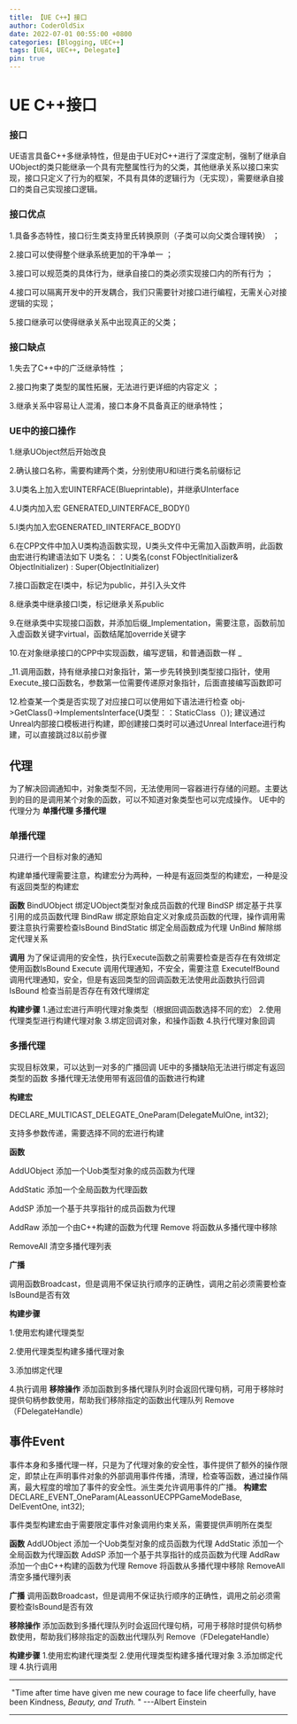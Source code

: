 ```yaml
---
title: 【UE C++】接口
author: CoderOldSix
date: 2022-07-01 00:55:00 +0800
categories: [Blogging, UEC++]
tags: [UE4, UEC++, Delegate]
pin: true
---
```


# UE	C++接口

### 接口

UE语言具备C++多继承特性，但是由于UE对C++进行了深度定制，强制了继承自UObject的类只能继承一个具有完整属性行为的父类，其他继承关系以接口来实现，接口只定义了行为的框架，不具有具体的逻辑行为（无实现），需要继承自接口的类自己实现接口逻辑。

### 接口优点 

1.具备多态特性，接口衍生类支持里氏转换原则（子类可以向父类合理转换） ；

2.接口可以使得整个继承系统更加的干净单一 ；

3.接口可以规范类的具体行为，继承自接口的类必须实现接口内的所有行为 ；

4.接口可以隔离开发中的开发耦合，我们只需要针对接口进行编程，无需关心对接逻辑的实现；

5.接口继承可以使得继承关系中出现真正的父类；

### 接口缺点 

1.失去了C++中的广泛继承特性 ；

2.接口拘束了类型的属性拓展，无法进行更详细的内容定义 ；

3.继承关系中容易让人混淆，接口本身不具备真正的继承特性；

### UE中的接口操作

1.继承UObject然后开始改良 

2.确认接口名称，需要构建两个类，分别使用U和I进行类名前缀标记 

3.U类名上加入宏UINTERFACE(Blueprintable)，并继承UInterface 

4.U类内加入宏 GENERATED_UINTERFACE_BODY() 

5.I类内加入宏GENERATED_IINTERFACE_BODY() 

6.在CPP文件中加入U类构造函数实现，U类头文件中无需加入函数声明，此函数由宏进行构建语法如下 U类名：：U类名(const FObjectInitializer& ObjectInitializer) : Super(ObjectInitializer) 

7.接口函数定在I类中，标记为public，并引入头文件 

8.继承类中继承接口I类，标记继承关系public 

9.在继承类中实现接口函数，并添加后缀_Implementation，需要注意，函数前加入虚函数关键字virtual，函数结尾加override关键字 

10.在对象继承接口的CPP中实现函数，编写逻辑，和普通函数一样 _

_11.调用函数，持有继承接口对象指针，第一步先转换到I类型接口指针，使用Execute_接口函数名，参数第一位需要传递原对象指针，后面直接编写函数即可 

12.检查某一个类是否实现了对应接口可以使用如下语法进行检查 obj->GetClass()->ImplementsInterface(U类型：：StaticClass（）); 建议通过Unreal内部接口模板进行构建，即创建接口类时可以通过Unreal Interface进行构建，可以直接跳过8以前步骤

## 代理

为了解决回调通知中，对象类型不同，无法使用同一容器进行存储的问题。主要达到的目的是调用某个对象的函数，可以不知道对象类型也可以完成操作。  UE中的代理分为 **单播代理 多播代理**

### 单播代理

只进行一个目标对象的通知

构建单播代理需要注意，构建宏分为两种，一种是有返回类型的构建宏，一种是没有返回类型的构建宏

**函数**
BindUObject 绑定UObject类型对象成员函数的代理
BindSP 绑定基于共享引用的成员函数代理
BindRaw 绑定原始自定义对象成员函数的代理，操作调用需要注意执行需要检查IsBound
BindStatic 绑定全局函数成为代理
UnBind 解除绑定代理关系

**调用**
为了保证调用的安全性，执行Execute函数之前需要检查是否存在有效绑定使用函数IsBound
Execute   调用代理通知，不安全，需要注意
ExecuteIfBound   调用代理通知，安全，但是有返回类型的回调函数无法使用此函数执行回调
IsBound  检查当前是否存在有效代理绑定

**构建步骤**
1.通过宏进行声明代理对象类型（根据回调函数选择不同的宏）
2.使用代理类型进行构建代理对象
3.绑定回调对象，和操作函数
4.执行代理对象回调

### 多播代理

实现目标效果，可以达到一对多的广播回调  UE中的多播缺陷无法进行绑定有返回类型的函数  多播代理无法使用带有返回值的函数进行构建 

**构建宏** 

DECLARE_MULTICAST_DELEGATE_OneParam(DelegateMulOne, int32); 

支持多参数传递，需要选择不同的宏进行构建 

**函数**  

AddUObject 添加一个Uob类型对象的成员函数为代理 

AddStatic 添加一个全局函数为代理函数 

AddSP 添加一个基于共享指针的成员函数为代理 

AddRaw 添加一个由C++构建的函数为代理 Remove  将函数从多播代理中移除 

RemoveAll 清空多播代理列表 

**广播** 

调用函数Broadcast，但是调用不保证执行顺序的正确性，调用之前必须需要检查IsBound是否有效   

**构建步骤** 

1.使用宏构建代理类型 

2.使用代理类型构建多播代理对象 

3.添加绑定代理 

4.执行调用 **移除操作** 添加函数到多播代理队列时会返回代理句柄，可用于移除时提供句柄参数使用，帮助我们移除指定的函数出代理队列 Remove（FDelegateHandle）

## 事件Event

事件本身和多播代理一样，只是为了代理对象的安全性，事件提供了额外的操作限定，即禁止在声明事件对象的外部调用事件传播，清理，检查等函数，通过操作隔离，最大程度的增加了事件的安全性。派生类允许调用事件的广播。
**构建宏**
DECLARE_EVENT_OneParam(ALeassonUECPPGameModeBase, DelEventOne, int32);

事件类型构建宏由于需要限定事件对象调用约束关系，需要提供声明所在类型

**函数**
AddUObject  添加一个Uob类型对象的成员函数为代理
AddStatic 添加一个全局函数为代理函数
AddSP  添加一个基于共享指针的成员函数为代理
AddRaw 添加一个由C++构建的函数为代理
Remove   将函数从多播代理中移除
RemoveAll 清空多播代理列表

**广播**
调用函数Broadcast，但是调用不保证执行顺序的正确性，调用之前必须需要检查IsBound是否有效

**移除操作**
添加函数到多播代理队列时会返回代理句柄，可用于移除时提供句柄参数使用，帮助我们移除指定的函数出代理队列
Remove（FDelegateHandle）

**构建步骤**
1.使用宏构建代理类型
2.使用代理类型构建多播代理对象
3.添加绑定代理
4.执行调用



---

​			"Time after time have given me new courage to face life cheerfully, have been Kindness, *Beauty, and Truth.* "   ---Albert Einstein

---

